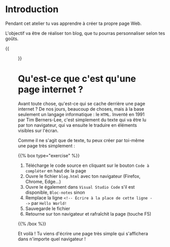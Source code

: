 # Introduction

Pendant cet atelier tu vas apprendre à créer ta propre page Web.

L'objectif va être de réaliser ton blog, que tu pourras personnaliser selon tes goûts.

{{<figure src="resources/images/complete.png" >}}

# Qu'est-ce que c'est qu'une page internet ?

Avant toute chose, qu'est-ce qui se cache derrière une page internet ?
De nos jours, beaucoup de choses, mais à la base seulement un langage informatique : le `HTML`. Inventé en 1991 par Tim Berners-Lee, c'est simplement du texte qui va être lu par ton navigateur, qui va ensuite le traduire en éléments visibles sur l'écran.

Comme il ne s'agit que de texte, tu peux créer par toi-même une page très simplement :

{{% box type="exercise" %}}

1. Télécharge le code source en cliquant sur le bouton `Code à compléter` en haut de la page
2. Ouvre le fichier `blog.html` avec ton navigateur (Firefox, Chrome, Edge...)
3. Ouvre le également dans `Visual Studio Code` s'il est disponible, `Bloc-notes` sinon
4. Remplace la ligne `<!-- Écrire à la place de cette ligne -->` par `Hello World!`
5. Sauvegarde le fichier
6. Retourne sur ton navigateur et rafraîchit la page (touche F5)

{{% /box %}}

Et voilà ! Tu viens d'écrire une page très simple qui s'affichera dans n'importe quel navigateur !
